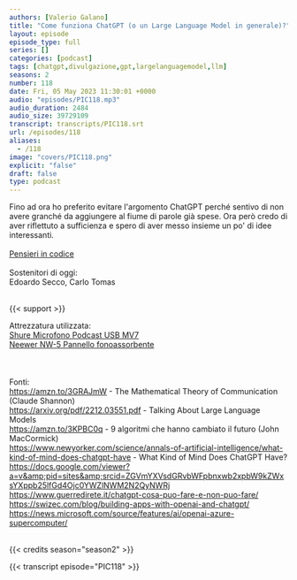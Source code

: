 ```yaml
---
authors: [Valerio Galano]
title: "Come funziona ChatGPT (o un Large Language Model in generale)?"
layout: episode
episode_type: full
series: []
categories: [podcast]
tags: [chatgpt,divulgazione,gpt,largelanguagemodel,llm]
seasons: 2
number: 118
date: Fri, 05 May 2023 11:30:01 +0000
audio: "episodes/PIC118.mp3"
audio_duration: 2484
audio_size: 39729109
transcript: transcripts/PIC118.srt
url: /episodes/118
aliases: 
  - /118
image: "covers/PIC118.png"
explicit: "false"
draft: false
type: podcast
---
```

Fino ad ora ho preferito evitare l'argomento ChatGPT perché sentivo di non avere granché da aggiungere al fiume di parole già spese. Ora però credo di aver riflettuto a sufficienza e spero di aver messo insieme un po' di idee interessanti.<br />
<br />
<a href="https://pensieriincodice.it/" target="_blank" rel="noreferrer noopener">Pensieri in codice</a><br />
<br />
Sostenitori di oggi:<br />
Edoardo Secco, Carlo Tomas<br />
<br />


{{< support >}}

Attrezzatura utilizzata:<br />
<a href="https://amzn.to/3862ZRf" target="_blank" rel="noreferrer noopener">Shure Microfono Podcast USB MV7 </a><br />
<a href="https://amzn.to/3rysTFP" target="_blank" rel="noreferrer noopener">Neewer NW-5 Pannello fonoassorbente</a> <br />
<br />
<br />
<br />
Fonti:<br />
<a href="https://amzn.to/3GRAJmW" target="_blank" rel="noreferrer noopener">https://amzn.to/3GRAJmW</a> - The Mathematical Theory of Communication (Claude Shannon)<br />
<a href="https://arxiv.org/pdf/2212.03551.pdf" target="_blank" rel="noreferrer noopener">https://arxiv.org/pdf/2212.03551.pdf</a> - Talking About Large Language Models<br />
<a href="https://amzn.to/3KPBC0q" target="_blank" rel="noreferrer noopener">https://amzn.to/3KPBC0q</a> - 9 algoritmi che hanno cambiato il futuro (John MacCormick)<br />
<a href="https://www.newyorker.com/science/annals-of-artificial-intelligence/what-kind-of-mind-does-chatgpt-have" target="_blank" rel="noreferrer noopener">https://www.newyorker.com/science/annals-of-artificial-intelligence/what-kind-of-mind-does-chatgpt-have</a> - What Kind of Mind Does ChatGPT Have?<br />
<a href="https://docs.google.com/viewer?a=v&amp;pid=sites&amp;srcid=ZGVmYXVsdGRvbWFpbnxwb2xpbW9kZWxsYXppb25lfGd4Ojc0YWZlNWM2N2QyNWRj" target="_blank" rel="noreferrer noopener">https://docs.google.com/viewer?a=v&amp;pid=sites&amp;srcid=ZGVmYXVsdGRvbWFpbnxwb2xpbW9kZWxsYXppb25lfGd4Ojc0YWZlNWM2N2QyNWRj</a><br />
<a href="https://www.guerredirete.it/chatgpt-cosa-puo-fare-e-non-puo-fare/" target="_blank" rel="noreferrer noopener">https://www.guerredirete.it/chatgpt-cosa-puo-fare-e-non-puo-fare/</a><br />
<a href="https://swizec.com/blog/building-apps-with-openai-and-chatgpt/" target="_blank" rel="noreferrer noopener">https://swizec.com/blog/building-apps-with-openai-and-chatgpt/</a><br />
<a href="https://news.microsoft.com/source/features/ai/openai-azure-supercomputer/" target="_blank" rel="noreferrer noopener">https://news.microsoft.com/source/features/ai/openai-azure-supercomputer/</a><br />
<br />


{{< credits season="season2" >}}

<!-- more -->

{{< transcript episode="PIC118" >}}